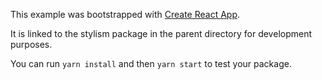 This example was bootstrapped with [Create React App](https://github.com/facebook/create-react-app).

It is linked to the stylism package in the parent directory for development purposes.

You can run `yarn install` and then `yarn start` to test your package.
